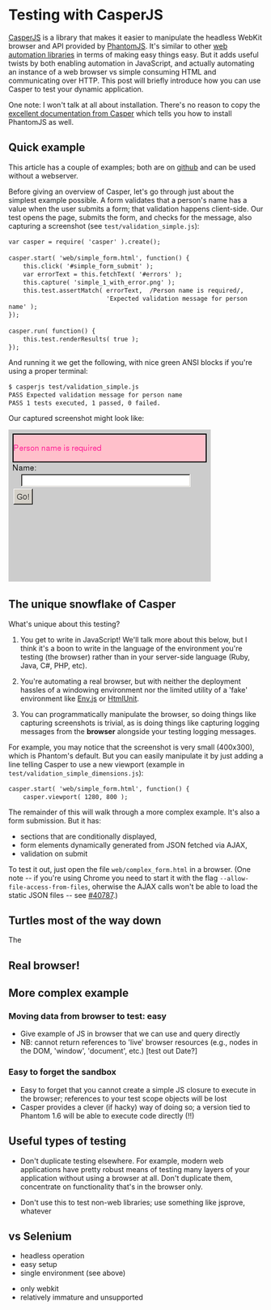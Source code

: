 # Testing with CasperJS

[CasperJS][casperjs] is a library that makes it easier to
manipulate the headless WebKit browser and API provided by
[PhantomJS][phantomjs]. It's similar to other
[web automation libraries][wwwmech] in terms of making easy
things easy. But it adds useful twists by both enabling
automation in JavaScript, and actually automating an instance of
a web browser vs simple consuming HTML and communicating over
HTTP. This post will briefly introduce how you can use Casper to
test your dynamic application.

One note: I won't talk at all about installation. There's no
reason to copy the
[excellent documentation from Casper][casperinstall] which tells
you how to install PhantomJS as well.

## Quick example

This article has a couple of examples; both are on
[github][samplerepo] and can be used without a webserver.

Before giving an overview of Casper, let's go through just about
the simplest example possible. A form validates that a person's
name has a value when the user submits a form; that validation
happens client-side. Our test opens the page, submits the form,
and checks for the message, also capturing a screenshot (see
`test/validation_simple.js`):

    var casper = require( 'casper' ).create();
    
    casper.start( 'web/simple_form.html', function() {
        this.click( '#simple_form_submit' );
        var errorText = this.fetchText( '#errors' );
        this.capture( 'simple_1_with_error.png' );
        this.test.assertMatch( errorText,  /Person name is required/, 
                               'Expected validation message for person name' );
    });
    
    casper.run( function() {
        this.test.renderResults( true );
    });

And running it we get the following, with nice green ANSI blocks
if you're using a proper terminal:

    $ casperjs test/validation_simple.js 
    PASS Expected validation message for person name
    PASS 1 tests executed, 1 passed, 0 failed.

Our captured screenshot might look like:

![Simple validation screenshot](images/simple_1_with_error.png)

## The unique snowflake of Casper

What's unique about this testing?

1. You get to write in JavaScript! We'll talk more about this
below, but I think it's a boon to write in the language of the
environment you're testing (the browser) rather than in your
server-side language (Ruby, Java, C#, PHP, etc).

2. You're automating a real browser, but with neither the
deployment hassles of a windowing environment nor the limited
utility of a 'fake' environment like [Env.js][envjs] or
[HtmlUnit][htmlunit].

3. You can programmatically manipulate the browser, so doing
things like capturing screenshots is trivial, as is doing things
like capturing logging messages from the __browser__ alongside
your testing logging messages.

For example, you may notice that the screenshot is very small
(400x300), which is Phantom's default. But you can easily
manipulate it by just adding a line telling Casper to use a new
viewport (example in `test/validation_simple_dimensions.js`):

    casper.start( 'web/simple_form.html', function() {
        casper.viewport( 1280, 800 );

The remainder of this will walk through a more complex
example. It's also a form submission. But it has:

* sections that are conditionally displayed,
* form elements dynamically generated from JSON fetched via AJAX,
* validation on submit

To test it out, just open the file `web/complex_form.html` in a
browser. (One note -- if you're using Chrome you need to start it
with the flag `--allow-file-access-from-files`, oherwise the AJAX
calls won't be able to load the static JSON files -- see
[#40787][chromefile].)

## Turtles most of the way down

The 

## Real browser!

## More complex example



### Moving data from browser to test: easy

- Give example of JS in browser that we can use and query
  directly
- NB: cannot return references to 'live' browser resources (e.g.,
  nodes in the DOM, 'window', 'document', etc.) [test out Date?]

### Easy to forget the sandbox

- Easy to forget that you cannot create a simple JS closure to
  execute in the browser; references to your test scope objects
  will be lost
- Casper provides a clever (if hacky) way of doing so; a version
  tied to Phantom 1.6 will be able to execute code directly (!!)

## Useful types of testing

- Don't duplicate testing elsewhere. For example, modern web
  applications have pretty robust means of testing many layers of
  your application without using a browser at all. Don't
  duplicate them, concentrate on functionality that's in the
  browser only.

- Don't use this to test non-web libraries; use something like
  jsprove, whatever

## vs Selenium

+ headless operation
+ easy setup
+ single environment (see above)

- only webkit
- relatively immature and unsupported


[casperinstall]: http://casperjs.org/installation.html
[casperjs]: http://casperjs.org/
[chromefile]: http://code.google.com/p/chromium/issues/detail?id=40787
[envjs]: http://www.envjs.com/
[htmlunit]: http://htmlunit.sourceforge.net/
[phantomjs]: http://phantomjs.org/
[samplerepo]: https://github.com/cwinters/summa_blog/tree/master/201204-casper_intro
[wwwmech]: http://search.cpan.org/search?query=www%3A%3Amechanize&mode=dist
